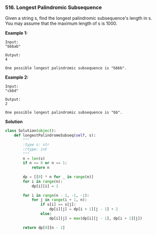 ### 516. Longest Palindromic Subsequence

Given a string s, find the longest palindromic subsequence's length in s. You may assume that the maximum length of s is 1000.

**Example 1:**
```
Input:
"bbbab"

Output:
4

One possible longest palindromic subsequence is "bbbb".
```

**Example 2:**
```
Input:
"cbbd"

Output:
2

One possible longest palindromic subsequence is "bb".
```

**Solution**
```Python
class Solution(object):
    def longestPalindromeSubseq(self, s):
        """
        :type s: str
        :rtype: int
        """
        n = len(s)
        if n == 0 or n == 1:
            return n
        
        dp = [[0] * n for _ in range(n)]
        for i in range(n):
            dp[i][i] = 1
        
        for i in range(n - 1, -1, -1):
            for j in range(i + 1, n):
                if s[i] == s[j]:
                    dp[i][j] = dp[i + 1][j - 1] + 2
                else:
                    dp[i][j] = max(dp[i][j - 1], dp[i + 1][j])
        
        return dp[0][n - 1]
```
